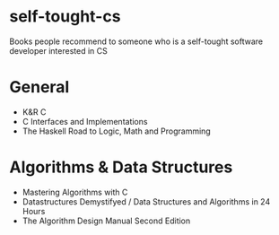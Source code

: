 self-tought-cs
==============

Books people recommend to someone who is a self-tought software developer interested in CS 


# General

- K&R C
- C Interfaces and Implementations
- The Haskell Road to Logic, Math and Programming


# Algorithms & Data Structures

- Mastering Algorithms with C
- Datastructures Demystifyed / Data Structures and Algorithms in 24 Hours
- The Algorithm Design Manual Second Edition
